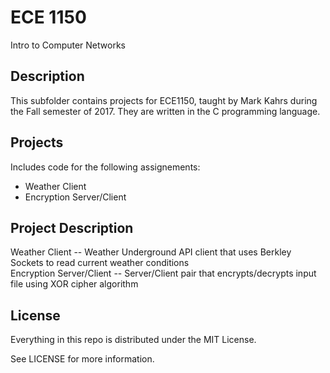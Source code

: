 # ECE 1150

Intro to Computer Networks

## Description

This subfolder contains projects for ECE1150, taught by Mark Kahrs during the Fall semester of 2017. They are written 
in the C programming language.

## Projects

Includes code for the following assignements:

*   Weather Client
*   Encryption Server/Client

## Project Description

Weather Client -- Weather Underground API client that uses Berkley Sockets to read current weather conditions <br />
Encryption Server/Client -- Server/Client pair that encrypts/decrypts input file using XOR cipher algorithm <br />

## License

Everything in this repo is distributed under the MIT License.

See LICENSE for more information.
